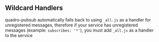 ## Wildcard Handlers

quadro-pubsub automatically falls back to using `_all.js` as a handler for unregistered messages, therefore if your service has unregistered messages (example: `subscribes: '*'`), you must add `_all.js` as a handler to the service 